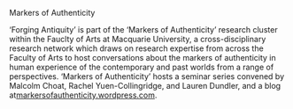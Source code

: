 Markers of Authenticity 

‘Forging Antiquity’ is part of the ‘Markers of Authenticity’ research cluster 
within the Fauclty of Arts at Macquarie University, a cross-disciplinary research
network which draws on research expertise from across the Faculty of Arts to host
conversations about the markers of authenticity in human experience of the contemporary
and past worlds from a range of perspectives. ‘Markers of Authenticity’ hosts a seminar
series convened by Malcolm Choat, Rachel Yuen-Collingridge, and Lauren Dundler, and a
blog at[markersofauthenticity.wordpress.com](/https://markersofauthenticity.wordpress.com/).
